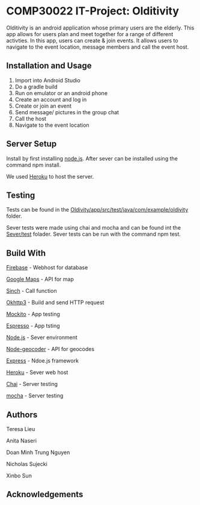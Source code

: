 # COMP30022 IT-Project: Olditivity



Olditivity is an android application whose primary users are the elderly. This app allows for users plan and meet together for a range of different activties. In this app, users can create & join events. It allows users to navigate to the event location, message members and call the event host.

## Installation and Usage

1. Import into Android Studio
2. Do a gradle build
3. Run on emulator or an android phone
4. Create an account and log in
5. Create or join an event
6. Send message/ pictures in the group chat
7. Call the host
8. Navigate to the event location

## Server Setup

Install by first installing [node.js](https://nodejs.org/en/). After sever can be installed using the command npm install.

We used [Heroku](https://heroku.com/) to host the server.


## Testing
Tests can be found in the [Oldivity/app/src/test/java/com/example/oldivity](https://github.com/COMP30022-18/Oldtivity_server/tree/UI/Oldivity/app/src/test/java/com/example/oldivity) folder.

Sever tests were made using chai and mocha and can be found int the [Sever/test](https://github.com/COMP30022-18/Oldtivity_server/tree/UI/Server/test) folader. Sever tests can be run with the command npm test.

## Build With
[Firebase](https://firebase.google.com/) - Webhost for database

[Google Maps](https://developers.google.com/maps/documentation/javascript/directions) - API for map

[Sinch](https://www.sinch.com/) - Call function

[Okhttp3](https://github.com/square/okhttp) - Build and send HTTP request

[Mockito](https://site.mockito.org/) - App testing

[Espresso](https://developer.android.com/training/testing/espresso/) - App tsting

[Node.js](https://nodejs.org/en/) - Sever environment

[Node-geocoder](https://www.npmjs.com/package/node-geocoder) - API for geocodes

[Express](https://expressjs.com/) - Ndoe.js framework

[Heroku](https://www.heroku.com/) - Sever web host

[Chai](https://www.chaijs.com/) - Server testing

[mocha](https://mochajs.org/) - Server testing




## Authors

  Teresa Lieu
  
  Anita Naseri
  
  Doan Minh Trung Nguyen
  
  Nicholas Sujecki
  
  Xinbo Sun

## Acknowledgements


